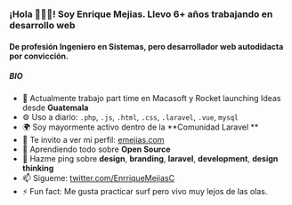 ### ¡Hola 🙋🏻‍♂️! Soy Enrique Mejias. Llevo 6+ años trabajando en desarrollo web

#### De profesión Ingeniero en Sistemas, pero desarrollador web autodidacta por convicción.

##### BIO

- 🏢 Actualmente trabajo part time en Macasoft y Rocket launching Ideas desde **Guatemala**
- ⚙️ Uso a diario: `.php`, `.js`, `.html`, `.css`, `.laravel`, `.vue`, `mysql`
- 🌍 Soy mayormente activo dentro de la **Comunidad Laravel **
- 💅 Te invito a ver mi perfil: [emejias.com](http://www.emejias.com)
- 🌱 Aprendiendo todo sobre **Open Source**
- 💬 Hazme ping sobre **design**, **branding**, **laravel**, **development**, **design thinking**
- 📫 Sigueme: [twitter.com/EnrriqueMejiasC](https://twitter.com/EnrriqueMejiasC)
- ⚡️ Fun fact: Me gusta practicar surf pero vivo muy lejos de las olas.
